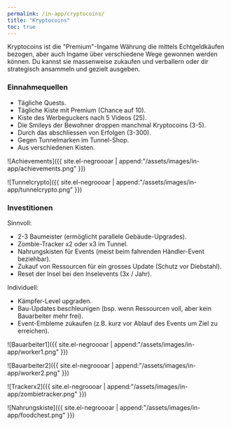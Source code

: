 ```yaml
---
permalink: /in-app/cryptocoins/
title: "Kryptocoins"
toc: true
---
```


Kryptocoins ist die "Premium"-Ingame Währung die mittels Echtgeldkäufen bezogen, aber auch Ingame über verschiedene Wege gewonnen werden können. Du kannst sie massenweise zukaufen und verballern oder dir strategisch ansammeln und gezielt ausgeben.

### Einnahmequellen

- Tägliche Quests.
- Tägliche Kiste mit Premium (Chance auf 10).
- Kiste des Werbeguckers nach 5 Videos (25).
- Die Smileys der Bewohner droppen manchmal Kryptocoins (3-5).
- Durch das abschliessen von Erfolgen (3-300).
- Gegen Tunnelmarken im Tunnel-Shop.
- Aus verschiedenen Kisten.

![Achievements]({{ site.el-negroooar | append:"/assets/images/in-app/achievements.png" }})  

![Tunnelcrypto]({{ site.el-negroooar | append:"/assets/images/in-app/tunnelcrypto.png" }})  


### Investitionen

Sinnvoll:

- 2-3 Baumeister (ermöglicht parallele Gebäude-Upgrades).
- Zombie-Tracker x2 oder x3 im Tunnel.
- Nahrungskisten für Events (meist beim fahrenden Händler-Event beziehbar).
- Zukauf von Ressourcen für ein grosses Update (Schutz vor Diebstahl).
- Reset der Insel bei den Inselevents (3x / Jahr).

Individuell:

- Kämpfer-Level upgraden.
- Bau-Updates beschleunigen (bsp. wenn Ressourcen voll, aber kein Bauarbeiter mehr frei).
- Event-Embleme zukaufen (z.B. kurz vor Ablauf des Events um Ziel zu erreichen).

![Bauarbeiter1]({{ site.el-negroooar | append:"/assets/images/in-app/worker1.png" }}) 
 
![Bauarbeiter2]({{ site.el-negroooar | append:"/assets/images/in-app/worker2.png" }})  

![Trackerx2]({{ site.el-negroooar | append:"/assets/images/in-app/zombietracker.png" }})  

![Nahrungskiste]({{ site.el-negroooar | append:"/assets/images/in-app/foodchest.png" }})  
